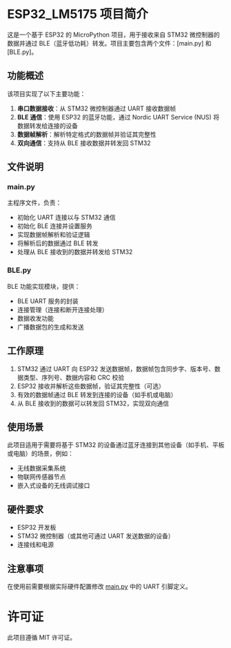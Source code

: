 # ESP32_LM5175 项目简介

这是一个基于 ESP32 的 MicroPython 项目，用于接收来自 STM32 微控制器的数据并通过 BLE（蓝牙低功耗）转发。项目主要包含两个文件：[main.py] 和 [BLE.py]。

## 功能概述

该项目实现了以下主要功能：

1. **串口数据接收**：从 STM32 微控制器通过 UART 接收数据帧
2. **BLE 通信**：使用 ESP32 的蓝牙功能，通过 Nordic UART Service (NUS) 将数据转发给连接的设备
3. **数据帧解析**：解析特定格式的数据帧并验证其完整性
4. **双向通信**：支持从 BLE 接收数据并转发回 STM32

## 文件说明

### main.py
主程序文件，负责：
- 初始化 UART 连接以与 STM32 通信
- 初始化 BLE 连接并设置服务
- 实现数据帧解析和验证逻辑
- 将解析后的数据通过 BLE 转发
- 处理从 BLE 接收到的数据并转发给 STM32

### BLE.py
BLE 功能实现模块，提供：
- BLE UART 服务的封装
- 连接管理（连接和断开连接处理）
- 数据收发功能
- 广播数据包的生成和发送

## 工作原理

1. STM32 通过 UART 向 ESP32 发送数据帧，数据帧包含同步字、版本号、数据类型、序列号、数据内容和 CRC 校验
2. ESP32 接收并解析这些数据帧，验证其完整性（可选）
3. 有效的数据帧通过 BLE 转发到连接的设备（如手机或电脑）
4. 从 BLE 接收到的数据可以转发回 STM32，实现双向通信

## 使用场景

此项目适用于需要将基于 STM32 的设备通过蓝牙连接到其他设备（如手机、平板或电脑）的场景，例如：
- 无线数据采集系统
- 物联网传感器节点
- 嵌入式设备的无线调试接口

## 硬件要求

- ESP32 开发板
- STM32 微控制器（或其他可通过 UART 发送数据的设备）
- 连接线和电源

## 注意事项

在使用前需要根据实际硬件配置修改 [main.py](file://E:\python\ESP32_LM5175\main.py) 中的 UART 引脚定义。

# 许可证
此项目遵循 MIT 许可证。

